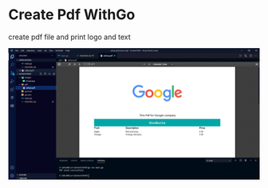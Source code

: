 # Create Pdf WithGo
create pdf file and print logo and text

![enter image description here](images/Screenshot.png)
